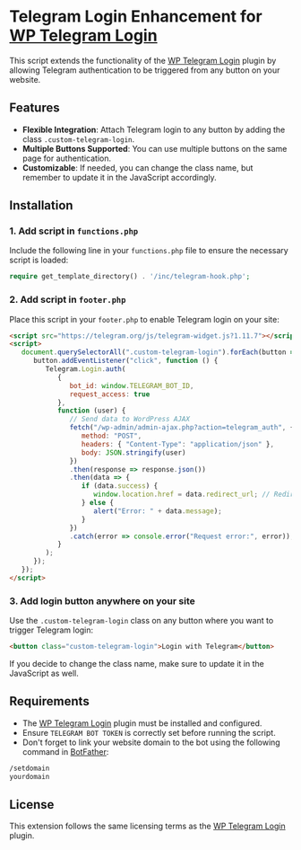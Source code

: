 # Telegram Login Enhancement for [WP Telegram Login](https://github.com/wpsocio/wptelegram-login)

This script extends the functionality of the [WP Telegram Login](https://github.com/wpsocio/wptelegram-login) plugin by allowing Telegram authentication to be triggered from any button on your website.

## Features

- **Flexible Integration**: Attach Telegram login to any button by adding the class `.custom-telegram-login`.
- **Multiple Buttons Supported**: You can use multiple buttons on the same page for authentication.
- **Customizable**: If needed, you can change the class name, but remember to update it in the JavaScript accordingly.

## Installation

### 1. Add script in `functions.php`
Include the following line in your `functions.php` file to ensure the necessary script is loaded:

```php
require get_template_directory() . '/inc/telegram-hook.php';
```

### 2. Add script in `footer.php`
Place this script in your `footer.php` to enable Telegram login on your site:

```html
<script src="https://telegram.org/js/telegram-widget.js?1.11.7"></script>
<script>
   document.querySelectorAll(".custom-telegram-login").forEach(button => {
      button.addEventListener("click", function () {
         Telegram.Login.auth(
            {
               bot_id: window.TELEGRAM_BOT_ID, 
               request_access: true
            },
            function (user) {
               // Send data to WordPress AJAX
               fetch("/wp-admin/admin-ajax.php?action=telegram_auth", {
                  method: "POST",
                  headers: { "Content-Type": "application/json" },
                  body: JSON.stringify(user)
               })
               .then(response => response.json())
               .then(data => {
                  if (data.success) {
                     window.location.href = data.redirect_url; // Redirect after successful login
                  } else {
                     alert("Error: " + data.message);
                  }
               })
               .catch(error => console.error("Request error:", error));
            }
         );
      });
   });
</script>
```

### 3. Add login button anywhere on your site
Use the `.custom-telegram-login` class on any button where you want to trigger Telegram login:

```html
<button class="custom-telegram-login">Login with Telegram</button>
```

If you decide to change the class name, make sure to update it in the JavaScript as well.

## Requirements  
- The [WP Telegram Login](https://github.com/wpsocio/wptelegram-login) plugin must be installed and configured.  
- Ensure `TELEGRAM BOT TOKEN` is correctly set before running the script.  
- Don't forget to link your website domain to the bot using the following command in [BotFather](https://t.me/BotFather):  

```html
/setdomain
yourdomain
```

## License

This extension follows the same licensing terms as the [WP Telegram Login](https://github.com/wpsocio/wptelegram-login) plugin.
